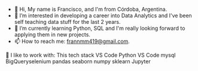 - 👋 Hi, My name is Francisco, and I'm from Córdoba, Argentina. 
- 👀 I’m interested in developing a career into Data Analytics and I've been self teaching data stuff for the last 2 years.
- 🌱 I’m currently learning Python, SQL and I'm really looking forward to applying them in new projects.
- 📫 How to reach me: frannmm419@gmail.com. 

🧰 I like to work with:
This tech stack
VS Code Python VS Code mysql BigQueryselenium pandas seaborn numpy sklearn Jupyter

